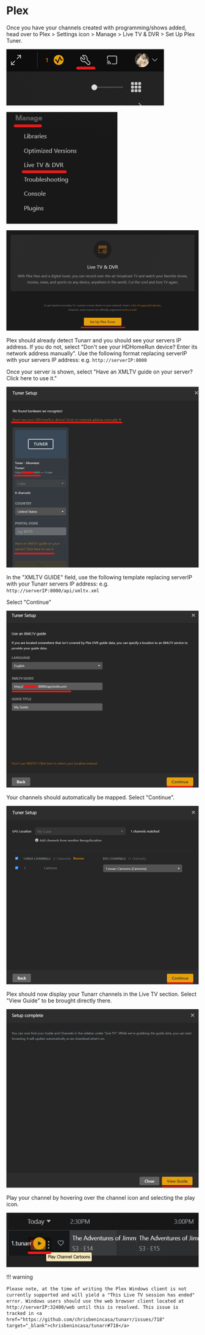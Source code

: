 # Plex

Once you have your channels created with programming/shows added, head over to Plex > Settings icon > Manage > Live TV & DVR > Set Up Plex Tuner.

![Plex settings](/assets/plex-settings.png)

![Plex settings DVR](/assets/plex-settings-dvr.png)

![Plex settings tuner](/assets/plex-settings-tuner.png)

Plex should already detect Tunarr and you should see your servers IP address. If you do not, select "Don't see your HDHomeRun device? Enter its network address manually". Use the following format replacing serverIP with your servers IP address: e.g. `http://serverIP:8000`

Once your server is shown, select "Have an XMLTV guide on your server? Click here to use it."

![Plex settings tuner 2](/assets/plex-settings-tuner2.png)

In the "XMLTV GUIDE" field, use the following template replacing serverIP with your Tunarr servers IP address: e.g. `http://serverIP:8000/api/xmltv.xml`

Select "Continue"

![Plex settings XMLTV](/assets/plex-settings-xmltv.png)

Your channels should automatically be mapped. Select "Continue".

![Plex settings channels](/assets/plex-settings-channels.png)

Plex should now display your Tunarr channels in the Live TV section. Select "View Guide" to be brought directly there.

![Plex settings view guide](/assets/plex-settings-viewguide.png)

Play your channel by hovering over the channel icon and selecting the play icon.

![Plex settings guide](/assets/plex-settings-guide.png)

!!! warning

    Please note, at the time of writing the Plex Windows client is not currently supported and will yield a "This Live TV session has ended" error. Windows users should use the web browser client located at http://serverIP:32400/web until this is resolved. This issue is tracked in <a href="https://github.com/chrisbenincasa/tunarr/issues/718" target="_blank">chrisbenincasa/tunarr#718</a>
